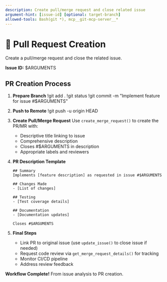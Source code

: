 ```yaml
---
description: Create pull/merge request and close related issue
argument-hint: [issue-id] [optional: target-branch]
allowed-tools: Bash(git *), mcp__git-mcp-server__*
---
```


# 🚀 Pull Request Creation

Create a pull/merge request and close the related issue.

**Issue ID:** $ARGUMENTS

## PR Creation Process

1. **Prepare Branch**
   !git add .
   !git status
   !git commit -m "Implement feature for issue #$ARGUMENTS"

2. **Push to Remote**
   !git push -u origin HEAD

3. **Create Pull/Merge Request**
   Use `create_merge_request()` to create the PR/MR with:
   - Descriptive title linking to issue
   - Comprehensive description
   - Closes #$ARGUMENTS in description
   - Appropriate labels and reviewers

4. **PR Description Template**
   ```
   ## Summary
   Implements [feature description] as requested in issue #$ARGUMENTS

   ## Changes Made
   - [List of changes]

   ## Testing
   - [Test coverage details]

   ## Documentation
   - [Documentation updates]

   Closes #$ARGUMENTS
   ```

5. **Final Steps**
   - Link PR to original issue (use `update_issue()` to close issue if needed)
   - Request code review via `get_merge_request_details()` for tracking
   - Monitor CI/CD pipeline
   - Address review feedback

**Workflow Complete!** From issue analysis to PR creation.
